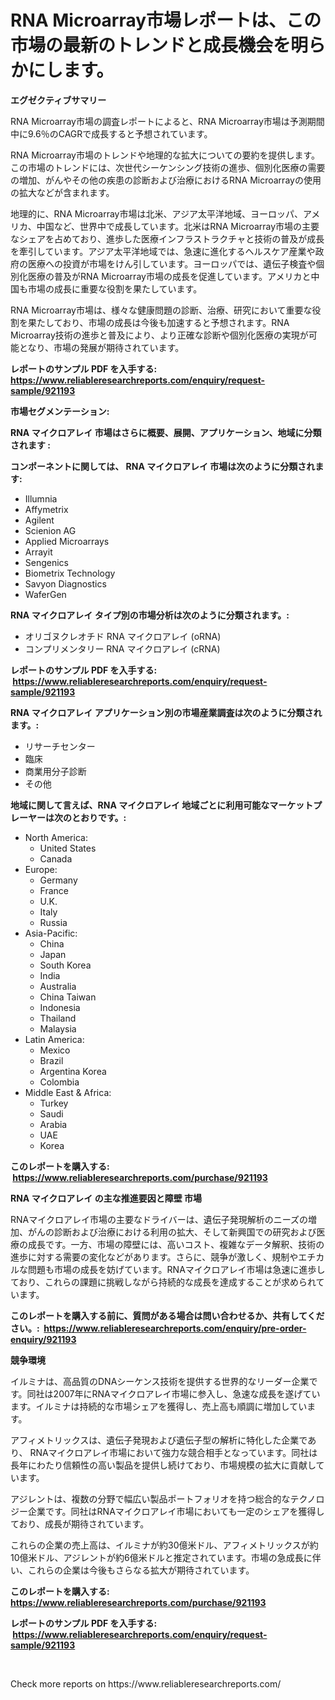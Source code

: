 <p><h1>RNA Microarray市場レポートは、この市場の最新のトレンドと成長機会を明らかにします。</h1></p><p><strong>エグゼクティブサマリー</strong></p>
<p><p>RNA Microarray市場の調査レポートによると、RNA Microarray市場は予測期間中に9.6％のCAGRで成長すると予想されています。</p><p>RNA Microarray市場のトレンドや地理的な拡大についての要約を提供します。この市場のトレンドには、次世代シーケンシング技術の進歩、個別化医療の需要の増加、がんやその他の疾患の診断および治療におけるRNA Microarrayの使用の拡大などが含まれます。</p><p>地理的に、RNA Microarray市場は北米、アジア太平洋地域、ヨーロッパ、アメリカ、中国など、世界中で成長しています。北米はRNA Microarray市場の主要なシェアを占めており、進歩した医療インフラストラクチャと技術の普及が成長を牽引しています。アジア太平洋地域では、急速に進化するヘルスケア産業や政府の医療への投資が市場をけん引しています。ヨーロッパでは、遺伝子検査や個別化医療の普及がRNA Microarray市場の成長を促進しています。アメリカと中国も市場の成長に重要な役割を果たしています。</p><p>RNA Microarray市場は、様々な健康問題の診断、治療、研究において重要な役割を果たしており、市場の成長は今後も加速すると予想されます。RNA Microarray技術の進歩と普及により、より正確な診断や個別化医療の実現が可能となり、市場の発展が期待されています。</p></p>
<p><strong>レポートのサンプル PDF を入手する: <a href="https://www.reliableresearchreports.com/enquiry/request-sample/921193">https://www.reliableresearchreports.com/enquiry/request-sample/921193</a></strong></p>
<p><strong>市場セグメンテーション:</strong></p>
<p><strong> RNA マイクロアレイ 市場はさらに概要、展開、アプリケーション、地域に分類されます :</strong></p>
<p><strong>コンポーネントに関しては、 RNA マイクロアレイ 市場は次のように分類されます: &nbsp;</strong></p>
<p><ul><li>Illumnia</li><li>Affymetrix</li><li>Agilent</li><li>Scienion AG</li><li>Applied Microarrays</li><li>Arrayit</li><li>Sengenics</li><li>Biometrix Technology</li><li>Savyon Diagnostics</li><li>WaferGen</li></ul></p>
<p><strong> RNA マイクロアレイ タイプ別の市場分析は次のように分類されます。:</strong></p>
<p><ul><li>オリゴヌクレオチド RNA マイクロアレイ (oRNA)</li><li>コンプリメンタリー RNA マイクロアレイ (cRNA)</li></ul></p>
<p><strong>レポートのサンプル PDF を入手する: &nbsp;<a href="https://www.reliableresearchreports.com/enquiry/request-sample/921193">https://www.reliableresearchreports.com/enquiry/request-sample/921193</a></strong></p>
<p><strong> RNA マイクロアレイ アプリケーション別の市場産業調査は次のように分類されます。:</strong></p>
<p><ul><li>リサーチセンター</li><li>臨床</li><li>商業用分子診断</li><li>その他</li></ul></p>
<p><strong>地域に関して言えば、RNA マイクロアレイ 地域ごとに利用可能なマーケットプレーヤーは次のとおりです。:</strong></p>
<p><ul>
    <li>
        North America:
        <ul>
            <li>United States</li>
            <li>Canada</li>
        </ul>
    </li>
    <li>
        Europe:
        <ul>
            <li>Germany</li>
            <li>France</li>
            <li>U.K.</li>
            <li>Italy</li>
            <li>Russia</li>
        </ul>
    </li>
    <li>
        Asia-Pacific:
        <ul>
            <li>China</li>
            <li>Japan</li>
            <li>South Korea</li>
            <li>India</li>
            <li>Australia</li>
            <li>China Taiwan</li>
            <li>Indonesia</li>
            <li>Thailand</li>
            <li>Malaysia</li>
        </ul>
    </li>
    <li>
        Latin America:
        <ul>
            <li>Mexico</li>
            <li>Brazil</li>
            <li>Argentina Korea</li>
            <li>Colombia</li>
        </ul>
    </li>
    <li>
        Middle East & Africa:
        <ul>
            <li>Turkey</li>
            <li>Saudi</li>
            <li>Arabia</li>
            <li>UAE</li>
            <li>Korea</li>
        </ul>
    </li>
    </ul></p>
<p><strong>このレポートを購入する: &nbsp;<a href="https://www.reliableresearchreports.com/purchase/921193">https://www.reliableresearchreports.com/purchase/921193</a></strong></p>
<p><strong>RNA マイクロアレイ の主な推進要因と障壁 市場</strong></p>
<p><p>RNAマイクロアレイ市場の主要なドライバーは、遺伝子発現解析のニーズの増加、がんの診断および治療における利用の拡大、そして新興国での研究および医療の成長です。一方、市場の障壁には、高いコスト、複雑なデータ解釈、技術の進歩に対する需要の変化などがあります。さらに、競争が激しく、規制やエチカルな問題も市場の成長を妨げています。RNAマイクロアレイ市場は急速に進歩しており、これらの課題に挑戦しながら持続的な成長を達成することが求められています。</p></p>
<p><strong>このレポートを購入する前に、質問がある場合は問い合わせるか、共有してください。:&nbsp; <a href="https://www.reliableresearchreports.com/enquiry/pre-order-enquiry/921193">https://www.reliableresearchreports.com/enquiry/pre-order-enquiry/921193</a></strong></p>
<p><strong>競争環境</strong></p>
<p><p>イルミナは、高品質のDNAシーケンス技術を提供する世界的なリーダー企業です。同社は2007年にRNAマイクロアレイ市場に参入し、急速な成長を遂げています。イルミナは持続的な市場シェアを獲得し、売上高も順調に増加しています。</p><p>アフィメトリックスは、遺伝子発現および遺伝子型の解析に特化した企業であり、 RNAマイクロアレイ市場において強力な競合相手となっています。同社は長年にわたり信頼性の高い製品を提供し続けており、市場規模の拡大に貢献しています。</p><p>アジレントは、複数の分野で幅広い製品ポートフォリオを持つ総合的なテクノロジー企業です。同社はRNAマイクロアレイ市場においても一定のシェアを獲得しており、成長が期待されています。</p><p>これらの企業の売上高は、イルミナが約30億米ドル、アフィメトリックスが約10億米ドル、アジレントが約6億米ドルと推定されています。市場の急成長に伴い、これらの企業は今後もさらなる拡大が期待されています。</p></p>
<p><strong>このレポートを購入する: &nbsp; <a href="https://www.reliableresearchreports.com/purchase/921193">https://www.reliableresearchreports.com/purchase/921193</a></strong></p>
<p><strong>レポートのサンプル PDF を入手する: &nbsp;<a href="https://www.reliableresearchreports.com/enquiry/request-sample/921193">https://www.reliableresearchreports.com/enquiry/request-sample/921193</a></strong><strong></strong></p>
<p>&nbsp;</p>
<p>Check more reports on https://www.reliableresearchreports.com/</p>
